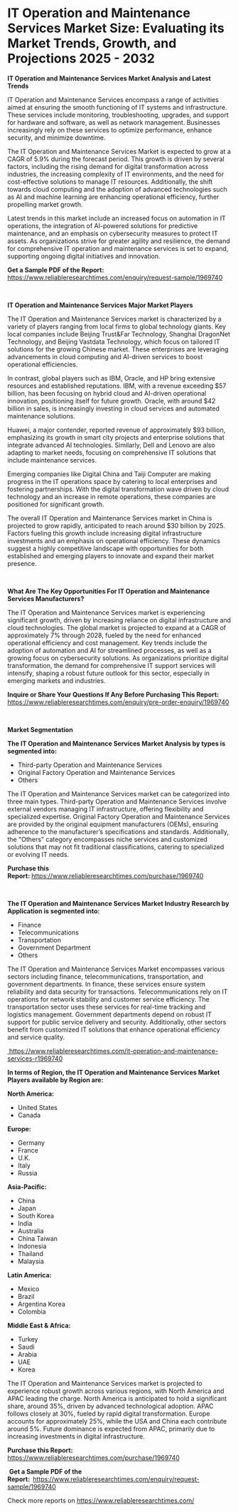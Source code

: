 <p><h1>IT Operation and Maintenance Services Market Size: Evaluating its Market Trends, Growth, and Projections 2025 - 2032</h1></p><p><strong>IT Operation and Maintenance Services Market Analysis and Latest Trends</strong></p>
<p><p>IT Operation and Maintenance Services encompass a range of activities aimed at ensuring the smooth functioning of IT systems and infrastructure. These services include monitoring, troubleshooting, upgrades, and support for hardware and software, as well as network management. Businesses increasingly rely on these services to optimize performance, enhance security, and minimize downtime.</p><p>The IT Operation and Maintenance Services Market is expected to grow at a CAGR of 5.9% during the forecast period. This growth is driven by several factors, including the rising demand for digital transformation across industries, the increasing complexity of IT environments, and the need for cost-effective solutions to manage IT resources. Additionally, the shift towards cloud computing and the adoption of advanced technologies such as AI and machine learning are enhancing operational efficiency, further propelling market growth.</p><p>Latest trends in this market include an increased focus on automation in IT operations, the integration of AI-powered solutions for predictive maintenance, and an emphasis on cybersecurity measures to protect IT assets. As organizations strive for greater agility and resilience, the demand for comprehensive IT operation and maintenance services is set to expand, supporting ongoing digital initiatives and innovation.</p></p>
<p><strong>Get a Sample PDF of the Report:&nbsp;</strong> <a href="https://www.reliableresearchtimes.com/enquiry/request-sample/1969740?utm_campaign=2934&utm_medium=2&utm_source=Github&utm_content=ia&utm_term=11032025&utm_id=it-operation-and-maintenance-services">https://www.reliableresearchtimes.com/enquiry/request-sample/1969740</a></p>
<p>&nbsp;</p>
<p><strong>IT Operation and Maintenance Services Major Market Players</strong></p>
<p><p>The IT Operation and Maintenance Services market is characterized by a variety of players ranging from local firms to global technology giants. Key local companies include Beijing Trust&Far Technology, Shanghai DragonNet Technology, and Beijing Vastdata Technology, which focus on tailored IT solutions for the growing Chinese market. These enterprises are leveraging advancements in cloud computing and AI-driven services to boost operational efficiencies.</p><p>In contrast, global players such as IBM, Oracle, and HP bring extensive resources and established reputations. IBM, with a revenue exceeding $57 billion, has been focusing on hybrid cloud and AI-driven operational innovation, positioning itself for future growth. Oracle, with around $42 billion in sales, is increasingly investing in cloud services and automated maintenance solutions.</p><p>Huawei, a major contender, reported revenue of approximately $93 billion, emphasizing its growth in smart city projects and enterprise solutions that integrate advanced AI technologies. Similarly, Dell and Lenovo are also adapting to market needs, focusing on comprehensive IT solutions that include maintenance services.</p><p>Emerging companies like Digital China and Taiji Computer are making progress in the IT operations space by catering to local enterprises and fostering partnerships. With the digital transformation wave driven by cloud technology and an increase in remote operations, these companies are positioned for significant growth.</p><p>The overall IT Operation and Maintenance Services market in China is projected to grow rapidly, anticipated to reach around $30 billion by 2025. Factors fueling this growth include increasing digital infrastructure investments and an emphasis on operational efficiency. These dynamics suggest a highly competitive landscape with opportunities for both established and emerging players to innovate and expand their market presence.</p></p>
<p>&nbsp;</p>
<p><strong>What Are The Key Opportunities For IT Operation and Maintenance Services Manufacturers?</strong></p>
<p><p>The IT Operation and Maintenance Services market is experiencing significant growth, driven by increasing reliance on digital infrastructure and cloud technologies. The global market is projected to expand at a CAGR of approximately 7% through 2028, fueled by the need for enhanced operational efficiency and cost management. Key trends include the adoption of automation and AI for streamlined processes, as well as a growing focus on cybersecurity solutions. As organizations prioritize digital transformation, the demand for comprehensive IT support services will intensify, shaping a robust future outlook for this sector, especially in emerging markets and industries.</p></p>
<p><strong>Inquire or Share Your Questions If Any Before Purchasing This Report:</strong> <a href="https://www.reliableresearchtimes.com/enquiry/pre-order-enquiry/1969740?utm_campaign=2934&utm_medium=2&utm_source=Github&utm_content=ia&utm_term=11032025&utm_id=it-operation-and-maintenance-services">https://www.reliableresearchtimes.com/enquiry/pre-order-enquiry/1969740</a></p>
<p>&nbsp;</p>
<p><strong>Market Segmentation</strong></p>
<p><strong>The IT Operation and Maintenance Services Market Analysis by types is segmented into:</strong></p>
<p><ul><li>Third-party Operation and Maintenance Services</li><li>Original Factory Operation and Maintenance Services</li><li>Others</li></ul></p>
<p><p>The IT Operation and Maintenance Services market can be categorized into three main types. Third-party Operation and Maintenance Services involve external vendors managing IT infrastructure, offering flexibility and specialized expertise. Original Factory Operation and Maintenance Services are provided by the original equipment manufacturers (OEMs), ensuring adherence to the manufacturer’s specifications and standards. Additionally, the "Others" category encompasses niche services and customized solutions that may not fit traditional classifications, catering to specialized or evolving IT needs.</p></p>
<p><strong>Purchase this Report:&nbsp;</strong><a href="https://www.reliableresearchtimes.com/purchase/1969740?utm_campaign=2934&utm_medium=2&utm_source=Github&utm_content=ia&utm_term=11032025&utm_id=it-operation-and-maintenance-services">https://www.reliableresearchtimes.com/purchase/1969740</a></p>
<p>&nbsp;</p>
<p><strong>The IT Operation and Maintenance Services Market Industry Research by Application is segmented into:</strong></p>
<p><ul><li>Finance</li><li>Telecommunications</li><li>Transportation</li><li>Government Department</li><li>Others</li></ul></p>
<p><p>The IT Operation and Maintenance Services Market encompasses various sectors including finance, telecommunications, transportation, and government departments. In finance, these services ensure system reliability and data security for transactions. Telecommunications rely on IT operations for network stability and customer service efficiency. The transportation sector uses these services for real-time tracking and logistics management. Government departments depend on robust IT support for public service delivery and security. Additionally, other sectors benefit from customized IT solutions that enhance operational efficiency and service quality.</p></p>
<p><a href="https://www.reliableresearchtimes.com/it-operation-and-maintenance-services-r1969740?utm_campaign=2934&utm_medium=2&utm_source=Github&utm_content=ia&utm_term=11032025&utm_id=it-operation-and-maintenance-services">&nbsp;https://www.reliableresearchtimes.com/it-operation-and-maintenance-services-r1969740</a></p>
<p><strong>In terms of Region, the IT Operation and Maintenance Services Market Players available by Region are:</strong></p>
<p>
    <p> <strong> North America: </strong>
        <ul>
            <li>United States</li>
            <li>Canada</li>
        </ul>
        </p> 
    <p> <strong> Europe: </strong>
        <ul>
            <li>Germany</li>
            <li>France</li>
            <li>U.K.</li>
            <li>Italy</li>
            <li>Russia</li>
        </ul>
        </p> 
    <p> <strong> Asia-Pacific: </strong>
        <ul>
            <li>China</li>
            <li>Japan</li>
            <li>South Korea</li>
            <li>India</li>
            <li>Australia</li>
            <li>China Taiwan</li>
            <li>Indonesia</li>
            <li>Thailand</li>
            <li>Malaysia</li>
        </ul>
        </p> 
    <p> <strong> Latin America: </strong>
        <ul>
            <li>Mexico</li>
            <li>Brazil</li>
            <li>Argentina Korea</li>
            <li>Colombia</li>
        </ul>
        </p> 
    <p> <strong> Middle East & Africa: </strong>
        <ul>
            <li>Turkey</li>
            <li>Saudi</li>
            <li>Arabia</li>
            <li>UAE</li>
            <li>Korea</li>
        </ul>
    </p>
    </p>
<p><p>The IT Operation and Maintenance Services market is projected to experience robust growth across various regions, with North America and APAC leading the charge. North America is anticipated to hold a significant share, around 35%, driven by advanced technological adoption. APAC follows closely at 30%, fueled by rapid digital transformation. Europe accounts for approximately 25%, while the USA and China each contribute around 5%. Future dominance is expected from APAC, primarily due to increasing investments in digital infrastructure.</p></p>
<p><strong>Purchase this Report: </strong><a href="https://www.reliableresearchtimes.com/purchase/1969740?utm_campaign=2934&utm_medium=2&utm_source=Github&utm_content=ia&utm_term=11032025&utm_id=it-operation-and-maintenance-services">https://www.reliableresearchtimes.com/purchase/1969740</a></p>
<p>&nbsp;<strong>Get a Sample PDF of the Report:&nbsp;&nbsp;</strong><a href="https://www.reliableresearchtimes.com/enquiry/request-sample/1969740?utm_campaign=2934&utm_medium=2&utm_source=Github&utm_content=ia&utm_term=11032025&utm_id=it-operation-and-maintenance-services">https://www.reliableresearchtimes.com/enquiry/request-sample/1969740</a></p>
<p><strong></strong></p>
<p>Check more reports on <a href="https://www.reliableresearchtimes.com/?utm_campaign=2934&utm_medium=2&utm_source=Github&utm_content=ia&utm_term=11032025&utm_id=it-operation-and-maintenance-services">https://www.reliableresearchtimes.com/</a></p>